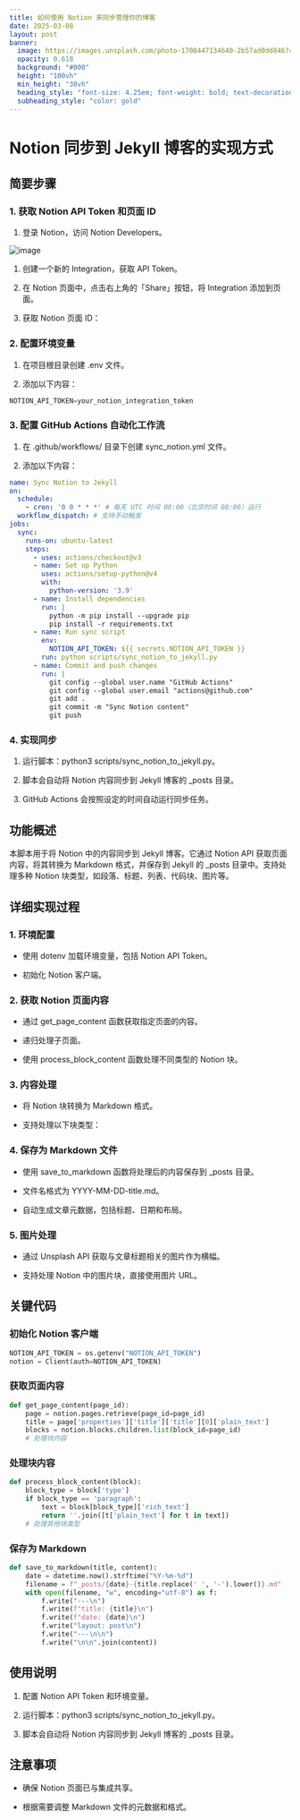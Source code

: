 ```yaml
---
title: 如何使用 Notion 来同步管理你的博客
date: 2025-03-08
layout: post
banner:
  image: https://images.unsplash.com/photo-1708447134640-2b57ad0dd846?crop=entropy&cs=tinysrgb&fit=max&fm=jpg&ixid=M3w2OTIwMzJ8MHwxfHJhbmRvbXx8fHx8fHx8fDE3NDE0NTgwMzl8&ixlib=rb-4.0.3&q=80&w=1080
  opacity: 0.618
  background: "#000"
  height: "100vh"
  min_height: "38vh"
  heading_style: "font-size: 4.25em; font-weight: bold; text-decoration: underline"
  subheading_style: "color: gold"
---
```


# Notion 同步到 Jekyll 博客的实现方式

## 简要步骤

### 1. 获取 Notion API Token 和页面 ID

1. 登录 Notion，访问 Notion Developers。

![image](https://prod-files-secure.s3.us-west-2.amazonaws.com/a7a0cc5a-89b9-4cda-8686-1fba0ca52f40/d19c1afe-dea5-4312-9333-786b0ba83054/image.png?X-Amz-Algorithm=AWS4-HMAC-SHA256&X-Amz-Content-Sha256=UNSIGNED-PAYLOAD&X-Amz-Credential=ASIAZI2LB466YFLNLFBE%2F20250308%2Fus-west-2%2Fs3%2Faws4_request&X-Amz-Date=20250308T182039Z&X-Amz-Expires=3600&X-Amz-Security-Token=IQoJb3JpZ2luX2VjEBoaCXVzLXdlc3QtMiJHMEUCICeit41bv%2BuZnVfvnzLVZRoFW8%2Fipi%2BHv%2BsZpq9G3%2BibAiEAt6TEzyacLRu%2FKrO%2Baock7wFDdij2P2VykYVH52u2JsMq%2FwMIYxAAGgw2Mzc0MjMxODM4MDUiDAlBKQeIkwhcezg3JyrcA2A1fXrwzzWqaW7Vz8WdXgJyuh3gIhyRe9uPR%2FB6%2B%2F1k6tGqNK0gP8Ow13CB2Pmk1kfDEbUrLO6YtSJZi3bdOjtgBdYNNwF6sOC3Mu6kPC3jPKYXckfEctyR2aNZuw2gMhFoM6AM%2FW3IY1%2Bbwvzao3GTa6yRAoQrp%2BYoKsodwoHlzJccLnSj14G%2FlxwT%2F1%2FaJ9RTf55ozH5XZ2E1ER4ooA8VwegMrvjyP8EzFlI0ErMum7FrTD9Eou6SAxKftL61ko3FmHEAQa27QM6OiWW6mkIAGL53wUlsvvzbvy7qPRuSHELEcMVaZj7%2FzJ8rJp0Tb7e%2F98xlqgZMb9Xnp5btsG4jYnpuSBOGKJbZNZeLUkrncbrCY2KlPixCTAVGZT1neaBcsLnzaTHRv0UwGgCs4c%2BMSpXRLYlE96elnwrq5Hk5pjNXhNO4lHI3kftsHimUwkf7bQ%2BEqfenjFvXTAjQth1X1UDsvYmzpjcMpB4IlfIwy7HqrF%2BIFlcQasTDsZeB7FDzftEmLhpHpVKn3SR%2BqH9%2BoDrF8nxxUIDTtDjHvFmJJns4h0powSxEMpd8%2Fol1zGjtYWoX4WloroqI63H9abZpCK569jxdrrFxQ%2FBEIk2qK0%2FSkSP4hTkGd%2BbCMN6Csr4GOqUBaRUgrfFmPIsZCFcqWTfJ%2BY6wnZir75qXHinQZgh59jqiM%2BrwRaxFiC1yENwY8PyQoMqzMvmQzf%2Bge%2BE9o2B3PBgnYD2RFun2Fp%2B24ZibBDXbnjPgqzc3bHQjXu2pyE391UUjmotv48bj3azXr85ZJFhcyhGLN4XPnc%2FNguTYWAqm8IJUkr0OmAJ6Gz2cT4Wy7QzI0Hwd7lIpfQPPgd3CromRUS6%2B&X-Amz-Signature=4da7c8c4168c22c66fd226801f487ccdb1b4393f769708ed33d53c7821587e50&X-Amz-SignedHeaders=host&x-id=GetObject)

1. 创建一个新的 Integration，获取 API Token。

1. 在 Notion 页面中，点击右上角的「Share」按钮，将 Integration 添加到页面。

1. 获取 Notion 页面 ID：


### 2. 配置环境变量

1. 在项目根目录创建 .env 文件。

1. 添加以下内容：

```javascript
NOTION_API_TOKEN=your_notion_integration_token
```

### 3. 配置 GitHub Actions 自动化工作流

1. 在 .github/workflows/ 目录下创建 sync_notion.yml 文件。

1. 添加以下内容：

```yaml
name: Sync Notion to Jekyll
on:
  schedule:
    - cron: '0 0 * * *' # 每天 UTC 时间 00:00（北京时间 08:00）运行
  workflow_dispatch: # 支持手动触发
jobs:
  sync:
    runs-on: ubuntu-latest
    steps:
      - uses: actions/checkout@v3
      - name: Set up Python
        uses: actions/setup-python@v4
        with:
          python-version: '3.9'
      - name: Install dependencies
        run: |
          python -m pip install --upgrade pip
          pip install -r requirements.txt
      - name: Run sync script
        env:
          NOTION_API_TOKEN: ${{ secrets.NOTION_API_TOKEN }}
        run: python scripts/sync_notion_to_jekyll.py
      - name: Commit and push changes
        run: |
          git config --global user.name "GitHub Actions"
          git config --global user.email "actions@github.com"
          git add .
          git commit -m "Sync Notion content"
          git push
```

### 4. 实现同步

1. 运行脚本：python3 scripts/sync_notion_to_jekyll.py。

1. 脚本会自动将 Notion 内容同步到 Jekyll 博客的 _posts 目录。

1. GitHub Actions 会按照设定的时间自动运行同步任务。

## 功能概述

本脚本用于将 Notion 中的内容同步到 Jekyll 博客。它通过 Notion API 获取页面内容，将其转换为 Markdown 格式，并保存到 Jekyll 的 _posts 目录中。支持处理多种 Notion 块类型，如段落、标题、列表、代码块、图片等。

## 详细实现过程

### 1. 环境配置

- 使用 dotenv 加载环境变量，包括 Notion API Token。

- 初始化 Notion 客户端。

### 2. 获取 Notion 页面内容

- 通过 get_page_content 函数获取指定页面的内容。

- 递归处理子页面。

- 使用 process_block_content 函数处理不同类型的 Notion 块。

### 3. 内容处理

- 将 Notion 块转换为 Markdown 格式。

- 支持处理以下块类型：


### 4. 保存为 Markdown 文件

- 使用 save_to_markdown 函数将处理后的内容保存到 _posts 目录。

- 文件名格式为 YYYY-MM-DD-title.md。

- 自动生成文章元数据，包括标题、日期和布局。

### 5. 图片处理

- 通过 Unsplash API 获取与文章标题相关的图片作为横幅。

- 支持处理 Notion 中的图片块，直接使用图片 URL。

## 关键代码

### 初始化 Notion 客户端

```python
NOTION_API_TOKEN = os.getenv("NOTION_API_TOKEN")
notion = Client(auth=NOTION_API_TOKEN)
```

### 获取页面内容

```python
def get_page_content(page_id):
    page = notion.pages.retrieve(page_id=page_id)
    title = page['properties']['title']['title'][0]['plain_text']
    blocks = notion.blocks.children.list(block_id=page_id)
    # 处理块内容
```

### 处理块内容

```python
def process_block_content(block):
    block_type = block['type']
    if block_type == 'paragraph':
        text = block[block_type]['rich_text']
        return ''.join([t['plain_text'] for t in text])
    # 处理其他块类型
```

### 保存为 Markdown

```python
def save_to_markdown(title, content):
    date = datetime.now().strftime("%Y-%m-%d")
    filename = f"_posts/{date}-{title.replace(' ', '-').lower()}.md"
    with open(filename, "w", encoding="utf-8") as f:
        f.write("---\n")
        f.write(f"title: {title}\n")
        f.write(f"date: {date}\n")
        f.write("layout: post\n")
        f.write("---\n\n")
        f.write("\n\n".join(content))
```

## 使用说明

1. 配置 Notion API Token 和环境变量。

1. 运行脚本：python3 scripts/sync_notion_to_jekyll.py。

1. 脚本会自动将 Notion 内容同步到 Jekyll 博客的 _posts 目录。

## 注意事项

- 确保 Notion 页面已与集成共享。

- 根据需要调整 Markdown 文件的元数据和格式。